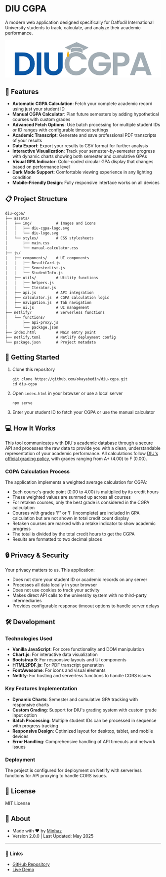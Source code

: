 # DIU CGPA

A modern web application designed specifically for Daffodil International University students to track, calculate, and analyze their academic performance.

![DIU CGPA Logo](assets/img/diu-cgpa-logo.svg)

## 🚀 Features

- **Automatic CGPA Calculation**: Fetch your complete academic record using just your student ID
- **Manual CGPA Calculator**: Plan future semesters by adding hypothetical courses with custom grades
- **Advanced Fetch Options**: Use batch processing for multiple student IDs or ID ranges with configurable timeout settings
- **Academic Transcript**: Generate and save professional PDF transcripts of your results
- **Data Export**: Export your results to CSV format for further analysis
- **Interactive Visualization**: Track your semester-by-semester progress with dynamic charts showing both semester and cumulative GPAs
- **Visual GPA Indicator**: Color-coded circular GPA display that changes based on performance level
- **Dark Mode Support**: Comfortable viewing experience in any lighting condition
- **Mobile-Friendly Design**: Fully responsive interface works on all devices

## 📋 Project Structure

```
diu-cgpa/
├── assets/
│   ├── img/           # Images and icons
│   │   ├── diu-cgpa-logo.svg
│   │   └── diu-logo.svg
│   └── styles/        # CSS stylesheets
│       ├── main.css
│       └── manual-calculator.css
├── js/
│   ├── components/    # UI components
│   │   ├── ResultCard.js
│   │   ├── SemesterList.js
│   │   └── StudentInfo.js
│   ├── utils/         # Utility functions
│   │   ├── helpers.js
│   │   └── Iterator.js
│   ├── api.js         # API integration
│   ├── calculator.js  # CGPA calculation logic
│   ├── navigation.js  # Tab navigation
│   └── ui.js          # UI management
├── netlify/           # Serverless functions
│   └── functions/
│       ├── api-proxy.js
│       └── package.json
├── index.html         # Main entry point
├── netlify.toml       # Netlify deployment config
└── package.json       # Project metadata
```

## 🔧 Getting Started

1. Clone this repository
   ```
   git clone https://github.com/okayabedin/diu-cgpa.git
   cd diu-cgpa
   ```

2. Open `index.html` in your browser or use a local server
   ```
   npx serve
   ```

3. Enter your student ID to fetch your CGPA or use the manual calculator

## 💻 How It Works

This tool communicates with DIU's academic database through a secure API and processes the raw data to provide you with a clean, understandable representation of your academic performance. All calculations follow [DIU's official grading policy](https://daffodilvarsity.edu.bd/article/rules-and-regulation), with grades ranging from A+ (4.00) to F (0.00).

### CGPA Calculation Process

The application implements a weighted average calculation for CGPA:
- Each course's grade point (0.00 to 4.00) is multiplied by its credit hours
- These weighted values are summed up across all courses
- For retaken courses, only the best grade is considered in the CGPA calculation
- Courses with grades 'F' or 'I' (Incomplete) are included in GPA calculation but are not shown in total credit count display
- Retaken courses are marked with a retake indicator to show academic progress
- The total is divided by the total credit hours to get the CGPA
- Results are formatted to two decimal places

## 🔒 Privacy & Security

Your privacy matters to us. This application:
- Does not store your student ID or academic records on any server
- Processes all data locally in your browser
- Does not use cookies to track your activity
- Makes direct API calls to the university system with no third-party intermediaries
- Provides configurable response timeout options to handle server delays

## 🛠 Development

### Technologies Used

- **Vanilla JavaScript**: For core functionality and DOM manipulation
- **Chart.js**: For interactive data visualization
- **Bootstrap 5**: For responsive layouts and UI components
- **HTML2PDF.js**: For PDF transcript generation
- **FontAwesome**: For icons and visual elements
- **Netlify**: For hosting and serverless functions to handle CORS issues

### Key Features Implementation

- **Dynamic Charts**: Semester and cumulative GPA tracking with responsive charts
- **Custom Grading**: Support for DIU's grading system with custom grade input option
- **Batch Processing**: Multiple student IDs can be processed in sequence with progress tracking
- **Responsive Design**: Optimized layout for desktop, tablet, and mobile devices
- **Error Handling**: Comprehensive handling of API timeouts and network issues

### Deployment

The project is configured for deployment on Netlify with serverless functions for API proxying to handle CORS issues.

## 📄 License

MIT License

## 🙏 About

- Made with ❤️ by [Minhaz](https://bio.link/minhazabedin)
- Version 2.0.0 | Last Updated: May 2025

---

### 🔗 Links
- [GitHub Repository](https://github.com/okayabedin/diu-cgpa)
- [Live Demo](https://diucgpa.netlify.app)
